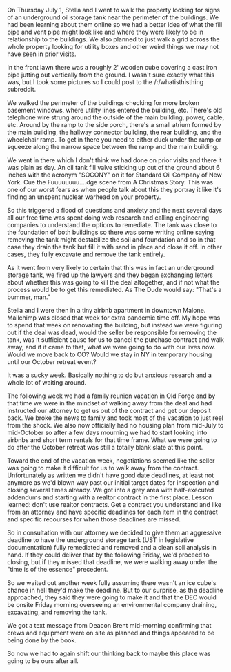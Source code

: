 On Thursday July 1, Stella and I went to walk the property looking for signs of an underground oil storage tank near the perimeter of the buildings. We had been learning about them online so we had a better idea of what the fill pipe and vent pipe might look like and where they were likely to be in relationship to the buildings. We also planned to just walk a grid across the whole property looking for utility boxes and other weird things we may not have seen in prior visits.

In the front lawn there was a roughly 2' wooden cube covering a cast iron pipe jutting out vertically from the ground. I wasn't sure exactly what this was, but I took some pictures so I could post to the /r/whatisthisthing subreddit.

We walked the perimeter of the buildings checking for more broken basement windows, where utility lines entered the building, etc. There's old telephone wire strung around the outside of the main building, power, cable, etc. Around by the ramp to the side porch, there's a small atrium formed by the main building, the hallway connector building, the rear building, and the wheelchair ramp. To get in there you need to either duck under the ramp or squeeze along the narrow space between the ramp and the main building.

We went in there which I don't think we had done on prior visits and there it was plain as day. An oil tank fill valve sticking up out of the ground about 6 inches with the acronym "SOCONY" on it for Standard Oil Company of New York. Cue the Fuuuuuuuu....dge scene from A Christmas Story. This was one of our worst fears as when people talk about this they portray it like it's finding an unspent nuclear warhead on your property.

So this triggered a flood of questions and anxiety and the next several days all our free time was spent doing web research and calling engineering companies to understand the options to remediate. The tank was close to the foundation of both buildings so there was some writing online saying removing the tank might destabilize the soil and foundation and so in that case they drain the tank but fill it with sand in place and close it off. In other cases, they fully excavate and remove the tank entirely.

As it went from very likely to certain that this was in fact an underground storage tank, we fired up the lawyers and they began exchanging letters about whether this was going to kill the deal altogether, and if not what the process would be to get this remediated. As The Dude would say: "That's a bummer, man."

Stella and I were then in a tiny airbnb apartment in downtown Malone. Mailchimp was closed that week for extra pandemic time off. My hope was to spend that week on renovating the building, but instead we were figuring out if the deal was dead, would the seller be responsible for removing the tank, was it sufficient cause for us to cancel the purchase contract and walk away, and if it came to that, what we were going to do with our lives now. Would we move back to CO? Would we stay in NY in temporary housing until our October retreat event?

It was a sucky week. Basically nothing to do but anxious research and a whole lot of waiting around.

The following week we had a family reunion vacation in Old Forge and by that time we were in the mindset of walking away from the deal and had instructed our attorney to get us out of the contract and get our deposit back. We broke the news to family and took most of the vacation to just reel from the shock. We also now officially had no housing plan from mid-July to mid-October so after a few days mourning we had to start looking into airbnbs and short term rentals for that time frame. What we were going to do after the October retreat was still a totally blank slate at this point.

Toward the end of the vacation week, negotiations seemed like the seller was going to make it difficult for us to walk away from the contract. Unfortunately as written we didn't have good date deadlines, at least not anymore as we'd blown way past our initial target dates for inspection and closing several times already. We got into a grey area with half-executed addendums and starting with a realtor contract in the first place. Lesson learned: don't use realtor contracts. Get a contract you understand and like from an attorney and have specific deadlines for each item in the contract and specific recourses for when those deadlines are missed.

So in consultation with our attorney we decided to give them an aggressive deadline to have the underground storage tank (UST in legislative documentation) fully remediated and removed and a clean soil analysis in hand. If they could deliver that by the following Friday, we'd proceed to closing, but if they missed that deadline, we were walking away under the "time is of the essence" precedent.

So we waited out another week fully assuming there wasn't an ice cube's chance in hell they'd make the deadline. But to our surprise, as the deadline approached, they said they were going to make it and that the DEC would be onsite Friday morning overseeing an environmental company draining, excavating, and removing the tank.

We got a text message from Deacon Brent mid-morning confirming that crews and equipment were on site as planned and things appeared to be being done by the book.

So now we had to again shift our thinking back to maybe this place was going to be ours after all.
